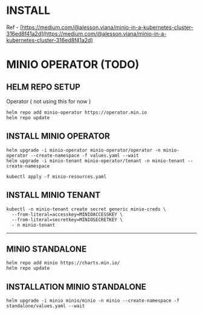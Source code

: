 # INSTALL

Ref - [https://medium.com/@alesson.viana/minio-in-a-kubernetes-cluster-316ed8f41a2d](https://medium.com/@alesson.viana/minio-in-a-kubernetes-cluster-316ed8f41a2d)


# MINIO OPERATOR (TODO)

## HELM REPO SETUP

Operator ( not using this for now )
```
helm repo add minio-operator https://operator.min.io
helm repo update
```

## INSTALL MINIO OPERATOR

```
helm upgrade -i minio-operator minio-operator/operator -n minio-operator --create-namespace -f values.yaml --wait
helm upgrade -i minio-tenant minio-operator/tenant -n minio-tenant --create-namespace
```


```
kubectl apply -f minio-resources.yaml
```

## INSTALL MINIO TENANT 

```
kubectl -n minio-tenant create secret generic minio-creds \
  --from-literal=accesskey=MINIOACCESSKEY \
  --from-literal=secretkey=MINIOSECRETKEY \ 
  - n minio-tenant
```

---
## MINIO STANDALONE

```
helm repo add minio https://charts.min.io/
helm repo update
```

## INSTALLATION MINIO STANDALONE


```
helm upgrade -i minio minio/minio -n minio --create-namespace -f standalone/values.yaml --wait
```






